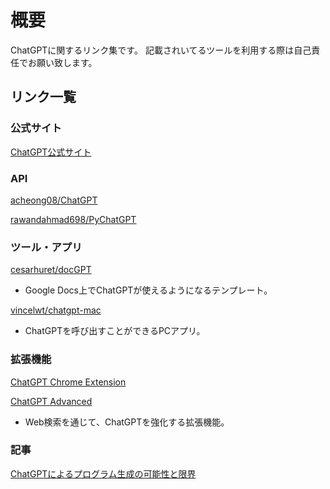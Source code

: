 # 概要

ChatGPTに関するリンク集です。
記載されいてるツールを利用する際は自己責任でお願い致します。

## リンク一覧

### 公式サイト

[ChatGPT公式サイト](https://chat.openai.com/)

### API

[acheong08/ChatGPT](https://github.com/acheong08/ChatGPT)

[rawandahmad698/PyChatGPT](https://github.com/rawandahmad698/PyChatGPT/)


### ツール・アプリ

[cesarhuret/docGPT](https://github.com/cesarhuret/docGPT)

- Google Docs上でChatGPTが使えるようになるテンプレート。

[vincelwt/chatgpt-mac](https://github.com/vincelwt/chatgpt-mac)

- ChatGPTを呼び出すことができるPCアプリ。


### 拡張機能

[ChatGPT Chrome Extension](https://chrome.google.com/webstore/detail/chatgpt-chrome-extension/cdjifpfganmhoojfclednjdnnpooaojb)


[ChatGPT Advanced](https://chrome.google.com/webstore/detail/chatgpt-advanced/lpfemeioodjbpieminkklglpmhlngfcn)

- Web検索を通じて、ChatGPTを強化する拡張機能。


### 記事

[ChatGPTによるプログラム生成の可能性と限界](https://qiita.com/autotaker1984/items/5b5ac8c01d11fbbbc4a7)